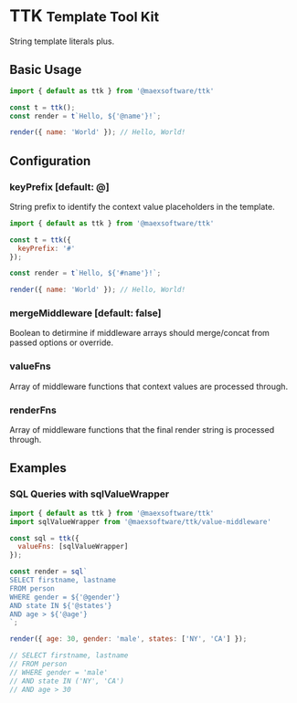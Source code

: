 # TTK <small>Template Tool Kit</small>

String template literals plus.

## Basic Usage

```js
import { default as ttk } from '@maexsoftware/ttk'

const t = ttk();
const render = t`Hello, ${'@name'}!`;

render({ name: 'World' }); // Hello, World!
```

## Configuration

### keyPrefix [default: @]

String prefix to identify the context value placeholders in the template.

```js
import { default as ttk } from '@maexsoftware/ttk'

const t = ttk({
  keyPrefix: '#'
});

const render = t`Hello, ${'#name'}!`;

render({ name: 'World' }); // Hello, World!
```

### mergeMiddleware [default: false]

Boolean to detirmine if middleware arrays should merge/concat from passed options or override.

### valueFns

Array of middleware functions that context values are processed through.

### renderFns

Array of middleware functions that the final render string is processed through.

## Examples

### SQL Queries with sqlValueWrapper

```js
import { default as ttk } from '@maexsoftware/ttk'
import sqlValueWrapper from '@maexsoftware/ttk/value-middleware'

const sql = ttk({
  valueFns: [sqlValueWrapper]
});

const render = sql`
SELECT firstname, lastname
FROM person
WHERE gender = ${'@gender'}
AND state IN ${'@states'}
AND age > ${'@age'}
`;

render({ age: 30, gender: 'male', states: ['NY', 'CA'] });

// SELECT firstname, lastname
// FROM person
// WHERE gender = 'male'
// AND state IN ('NY', 'CA')
// AND age > 30
```